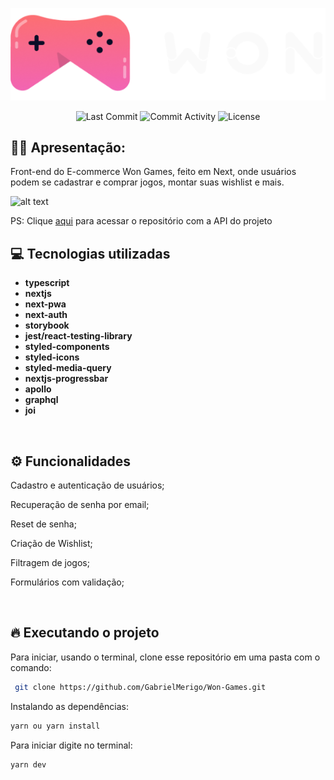 <p align="center">
  <img  src="White 1.svg">
</p>

<p align="center">
  <img alt="Last Commit" src="https://img.shields.io/github/last-commit/gabrielmerigo/Won-Games?color=rgba(240, 98, 192)">
  
  <img alt="Commit Activity" src="https://img.shields.io/github/commit-activity/w/gabrielmerigo/Won-Games?color=rgba(240, 98, 192)">

  <img alt="License" src="https://img.shields.io/badge/license-MIT-%2304D361?color=rgba(240, 98, 192)">
</p>

## 🙋‍♂ Apresentação:

Front-end do E-commerce Won Games, feito em Next, onde usuários podem se cadastrar e comprar jogos, montar suas wishlist e mais.

![alt text](https://i.imgur.com/QZD5iNt.gif)

PS: Clique [aqui](https://github.com/gabrielitba/Won-Games-Api) para acessar o repositório com a API do projeto

## 💻 Tecnologias utilizadas

- **typescript**
- **nextjs**
- **next-pwa**
- **next-auth**
- **storybook**
- **jest/react-testing-library**
- **styled-components**
- **styled-icons**
- **styled-media-query**
- **nextjs-progressbar**
- **apollo**
- **graphql**
- **joi**

&nbsp;

## ⚙️ Funcionalidades

Cadastro e autenticação de usuários;

Recuperação de senha por email;

Reset de senha;

Criação de Wishlist;

Filtragem de jogos;

Formulários com validação;

&nbsp;

## 🔥️ Executando o projeto

Para iniciar, usando o terminal, clone esse repositório em uma pasta com o comando:

```zsh
 git clone https://github.com/GabrielMerigo/Won-Games.git
```

Instalando as dependências:

```zsh
yarn ou yarn install
```

Para iniciar digite no terminal:

```zsh
yarn dev
```
